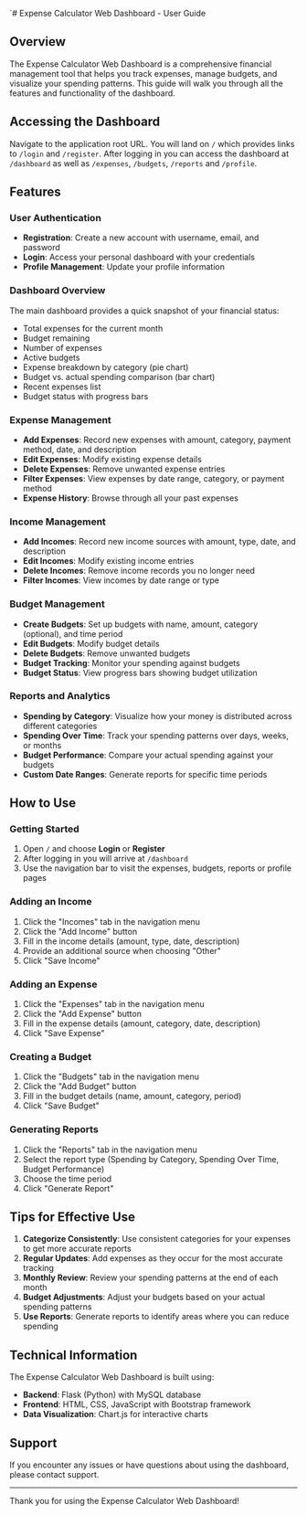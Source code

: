 `# Expense Calculator Web Dashboard - User Guide

## Overview

The Expense Calculator Web Dashboard is a comprehensive financial management tool that helps you track expenses, manage budgets, and visualize your spending patterns. This guide will walk you through all the features and functionality of the dashboard.

## Accessing the Dashboard

Navigate to the application root URL. You will land on `/` which provides links to
`/login` and `/register`. After logging in you can access the dashboard at
`/dashboard` as well as `/expenses`, `/budgets`, `/reports` and `/profile`.

## Features

### User Authentication
- **Registration**: Create a new account with username, email, and password
- **Login**: Access your personal dashboard with your credentials
- **Profile Management**: Update your profile information

### Dashboard Overview
The main dashboard provides a quick snapshot of your financial status:
- Total expenses for the current month
- Budget remaining
- Number of expenses
- Active budgets
- Expense breakdown by category (pie chart)
- Budget vs. actual spending comparison (bar chart)
- Recent expenses list
- Budget status with progress bars

### Expense Management
- **Add Expenses**: Record new expenses with amount, category, payment method, date, and description
- **Edit Expenses**: Modify existing expense details
- **Delete Expenses**: Remove unwanted expense entries
- **Filter Expenses**: View expenses by date range, category, or payment method
- **Expense History**: Browse through all your past expenses

### Income Management
- **Add Incomes**: Record new income sources with amount, type, date, and description
- **Edit Incomes**: Modify existing income entries
- **Delete Incomes**: Remove income records you no longer need
- **Filter Incomes**: View incomes by date range or type

### Budget Management
- **Create Budgets**: Set up budgets with name, amount, category (optional), and time period
- **Edit Budgets**: Modify budget details
- **Delete Budgets**: Remove unwanted budgets
- **Budget Tracking**: Monitor your spending against budgets
- **Budget Status**: View progress bars showing budget utilization

### Reports and Analytics
- **Spending by Category**: Visualize how your money is distributed across different categories
- **Spending Over Time**: Track your spending patterns over days, weeks, or months
- **Budget Performance**: Compare your actual spending against your budgets
- **Custom Date Ranges**: Generate reports for specific time periods

## How to Use

### Getting Started
1. Open `/` and choose **Login** or **Register**
2. After logging in you will arrive at `/dashboard`
3. Use the navigation bar to visit the expenses, budgets, reports or profile pages

### Adding an Income
1. Click the "Incomes" tab in the navigation menu
2. Click the "Add Income" button
3. Fill in the income details (amount, type, date, description)
4. Provide an additional source when choosing "Other"
5. Click "Save Income"

### Adding an Expense
1. Click the "Expenses" tab in the navigation menu
2. Click the "Add Expense" button
3. Fill in the expense details (amount, category, date, description)
4. Click "Save Expense"

### Creating a Budget
1. Click the "Budgets" tab in the navigation menu
2. Click the "Add Budget" button
3. Fill in the budget details (name, amount, category, period)
4. Click "Save Budget"

### Generating Reports
1. Click the "Reports" tab in the navigation menu
2. Select the report type (Spending by Category, Spending Over Time, Budget Performance)
3. Choose the time period
4. Click "Generate Report"

## Tips for Effective Use

1. **Categorize Consistently**: Use consistent categories for your expenses to get more accurate reports
2. **Regular Updates**: Add expenses as they occur for the most accurate tracking
3. **Monthly Review**: Review your spending patterns at the end of each month
4. **Budget Adjustments**: Adjust your budgets based on your actual spending patterns
5. **Use Reports**: Generate reports to identify areas where you can reduce spending

## Technical Information

The Expense Calculator Web Dashboard is built using:
- **Backend**: Flask (Python) with MySQL database
- **Frontend**: HTML, CSS, JavaScript with Bootstrap framework
- **Data Visualization**: Chart.js for interactive charts

## Support

If you encounter any issues or have questions about using the dashboard, please contact support.

---

Thank you for using the Expense Calculator Web Dashboard!

